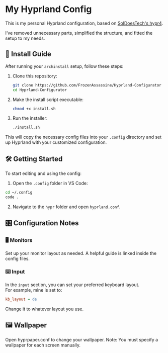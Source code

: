 # My Hyprland Config

This is my personal Hyprland configuration, based on [SolDoesTech's hypr4](https://github.com/SolDoesTech/hypr4).

I’ve removed unnecessary parts, simplified the structure, and fitted the setup to my needs.

## 🧰 Install Guide

After running your `archinstall` setup, follow these steps:

1. Clone this repository:

    ```bash
    git clone https://github.com/FrozenAssassine/Hyprland-Configurator
    cd Hyprland-Configurator
    ```

2. Make the install script executable:

    ```bash
    chmod +x install.sh
    ```

3. Run the installer:

    ```bash
    ./install.sh
    ```

This will copy the necessary config files into your `.config` directory and set up Hyprland with your customized configuration.

## 🛠️ Getting Started

To start editing and using the config:

1. Open the `.config` folder in VS Code:

```bash
cd ~/.config
code .
```

2. Navigate to the `hypr` folder and open `hyprland.conf`.

## 🎛️ Configuration Notes

### 🖥️ Monitors

Set up your monitor layout as needed. A helpful guide is linked inside the config files.

### ⌨️ Input

In the `input` section, you can set your preferred keyboard layout.  
For example, mine is set to:

```ini
kb_layout = de
```

Change it to whatever layout you use.

## 🖼️ Wallpaper

Open hyprpaper.conf to change your wallpaper.
Note: You must specify a wallpaper for each screen manually.
